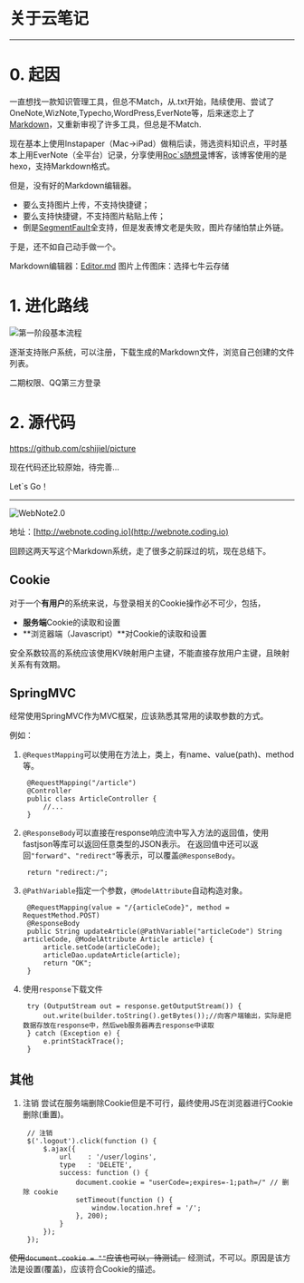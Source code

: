 # 关于云笔记

---

# 0. 起因

一直想找一款知识管理工具，但总不Match，从.txt开始，陆续使用、尝试了OneNote,WizNote,Typecho,WordPress,EverNote等，后来迷恋上了[Markdown](http://www.appinn.com/markdown/basic.html)，又重新审视了许多工具，但总是不Match.

现在基本上使用Instapaper（Mac->iPad）做稍后读，筛选资料知识点，平时基本上用EverNote（全平台）记录，分享使用[Roc`s随想录](http://coderroc.com)博客，该博客使用的是hexo，支持Markdown格式。

但是，没有好的Markdown编辑器。

 - 要么支持图片上传，不支持快捷键；
 - 要么支持快捷键，不支持图片粘贴上传；
 - 倒是[SegmentFault](http://segmentfault.com/)全支持，但是发表博文老是失败，图片存储怕禁止外链。

于是，还不如自己动手做一个。

<!--more-->

Markdown编辑器：[Editor.md](https://pandao.github.io/editor.md/)
图片上传图床：选择七牛云存储

# 1. 进化路线

![第一阶段基本流程](http://7d9owd.com1.z0.glb.clouddn.com/images/281e4952-c385-44f3-9c3b-f640b02a2497.png)


逐渐支持账户系统，可以注册，下载生成的Markdown文件，浏览自己创建的文件列表。

二期权限、QQ第三方登录



# 2. 源代码

https://github.com/cshijiel/picture

现在代码还比较原始，待完善...





Let`s Go！

---


![WebNote2.0](http://7d9owd.com1.z0.glb.clouddn.com/images/2ab5959c-504c-433c-b0f8-d3e75371ddc3.png)

地址：[http://webnote.coding.io](http://webnote.coding.io)

回顾这两天写这个Markdown系统，走了很多之前踩过的坑，现在总结下。

<!--more-->

## Cookie

对于一个**有用户**的系统来说，与登录相关的Cookie操作必不可少，包括，

- **服务端**Cookie的读取和设置
- **浏览器端（Javascript）**对Cookie的读取和设置

安全系数较高的系统应该使用KV映射用户主键，不能直接存放用户主键，且映射关系有有效期。

## SpringMVC

经常使用SpringMVC作为MVC框架，应该熟悉其常用的读取参数的方式。

例如：

1. `@RequestMapping`可以使用在方法上，类上，有name、value(path)、method等。

		@RequestMapping("/article")
		@Controller
		public class ArticleController {
			//...
		}

2. `@ResponseBody`可以直接在response响应流中写入方法的返回值，使用fastjson等库可以返回任意类型的JSON表示。
在返回值中还可以返回`"forward"`、`"redirect"`等表示，可以覆盖`@ResponseBody`。

		return "redirect:/";

3. `@PathVariable`指定一个参数，`@ModelAttribute`自动构造对象。

		@RequestMapping(value = "/{articleCode}", method = RequestMethod.POST)
		@ResponseBody
		public String updateArticle(@PathVariable("articleCode") String articleCode, @ModelAttribute Article article) {
			article.setCode(articleCode);
			articleDao.updateArticle(article);
			return "OK";
		}

4. 使用`response`下载文件

        try (OutputStream out = response.getOutputStream()) {
            out.write(builder.toString().getBytes());//向客户端输出，实际是把数据存放在response中，然后web服务器再去response中读取
        } catch (Exception e) {
            e.printStackTrace();
        }

## 其他

1. 注销
尝试在服务端删除Cookie但是不可行，最终使用JS在浏览器进行Cookie删除(重置)。

		// 注销
		$('.logout').click(function () {
			$.ajax({
				url    : '/user/logins',
				type   : 'DELETE',
				success: function () {
					document.cookie = "userCode=;expires=-1;path=/" // 删除 cookie
					setTimeout(function () {
						window.location.href = '/';
					}, 200);
				}
			});
		});
~~使用`document.cookie = ""`应该也可以，待测试。~~
经测试，不可以。原因是该方法是设置(覆盖)，应该符合Cookie的描述。
